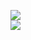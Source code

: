 [![](https://img.shields.io/badge/Made%20With-Github%20Spray-lightgrey.svg?style=for-the-badge&logo=github)](https://github.com/Annihil/github-spray#12709)  
[![](https://i.imgur.com/2DrTn0Z.gif)](https://github.com/Annihil/github-spray)